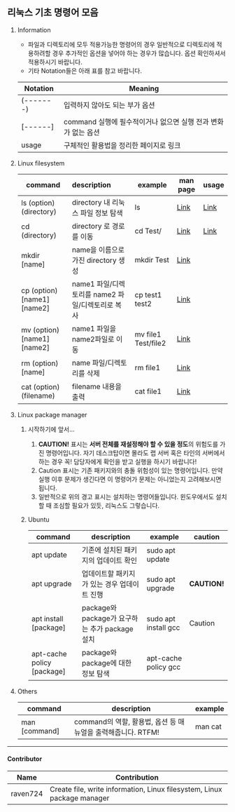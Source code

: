 ## 리눅스 기초 명령어 모음

1. Information

   * 파일과 디렉토리에 모두 적용가능한 명령어의 경우 일반적으로 디렉토리에 적용하려할 경우 추가적인 옵션을 넣어야 하는 경우가 많습니다. 옵션 확인하셔서 적용하시기 바랍니다.
   * 기타 Notation들은 아래 표를 참고 바랍니다.

   | Notation  | Meaning                                                      |
   | --------- | ------------------------------------------------------------ |
   | (-------) | 입력하지 않아도 되는 부가 옵션                               |
   | [------]  | command 실행에 필수적이거나 없으면 실행 전과 변화가 없는 옵션 |
   | usage     | 구체적인 활용법을 정리한 페이지로 링크                       |
   
2. Linux filesystem

   | command     | description | example | man page | usage |
   | ----------- | :---------- | ----------- | ----------- | ----------- |
   | ls (option) (directory) | directory 내 리눅스 파일 정보 탐색 | ls | [Link](https://man7.org/linux/man-pages/man1/ls.1.html) | [Link](./LinuxCommand/ls.md) |
   | cd (directory) | directory 로 경로를 이동 | cd Test/ | [Link](https://man7.org/linux/man-pages/man1/cd.1p.html) | [Link](./LinuxCommand/cd.md) |
   | mkdir [name] | name을 이름으로 가진 directory 생성 | mkdir Test | [Link](https://man7.org/linux/man-pages/man1/mkdir.1.html) |  |
   | cp (option) [name1] [name2] | name1 파일/디렉토리를 name2 파일/디렉토리로 복사 | cp test1 test2 | [Link](https://man7.org/linux/man-pages/man1/cp.1.html) |  |
   | mv (option) [name1] [name2] | name1 파일을 name2파일로 이동 | mv file1 Test/file2 | [Link](https://man7.org/linux/man-pages/man1/mv.1.html) |  |
   | rm (option) [name] | name 파일/디렉토리를 삭제 | rm file1 | [Link](https://man7.org/linux/man-pages/man1/rm.1.html) |  |
   | cat (option) (filename) | filename 내용을 출력 | cat file1 | [Link](https://man7.org/linux/man-pages/man1/cat.1.html) |  |
   
    
   
3. Linux package manager

   1. 시작하기에 앞서...
      1. **CAUTION!** 표시는 **서버 전체를 재설정해야 할 수 있을 정도**의 위험도를 가진 명령어입니다. 자기 데스크탑이면 몰라도 랩 서버 혹은 타인의 서버에서 하는 경우 꼭! 담당자에게 확인을 받고 실행을 하시기 바랍니다!
      2. Caution 표시는 기존 패키지와의 충돌 위험성이 있는 명령어입니다. 만약 실행 이후 문제가 생긴다면 이 명령어가 문제는 아니었는지 고려해보시면 됩니다.
      3. 일반적으로 위의 경고 표시는 설치하는 명령어들입니다. 윈도우에서도 설치할 때 조심할 필요가 있듯, 리눅스도 그렇습니다.

   2. Ubuntu

      | command                    | description                                    | example              | caution      |
      | -------------------------- | ---------------------------------------------- | -------------------- | ------------ |
      | apt update                 | 기존에 설치된 패키지의 업데이트 확인           | sudo apt update      |              |
      | apt upgrade                | 업데이트할 패키지가 있는 경우 업데이트 진행    | sudo apt upgrade     | **CAUTION!** |
      | apt install [package]      | package와 package가 요구하는 추가 package 설치 | sudo apt install gcc | Caution      |
      | apt-cache policy [package] | package와 package에 대한 정보 탐색             | apt-cache policy gcc |              |

      

4. Others

   | command       | description                                                  | example |
   | ------------- | ------------------------------------------------------------ | ------- |
   | man [command] | command의 역할, 활용법, 옵션 등 매뉴얼을 출력해줍니다. RTFM! | man cat |

   



------------------------------------

<h4> Contributor</h4>

| Name     | Contribution                                                 |
| -------- | ------------------------------------------------------------ |
| raven724 | Create file, write information, Linux filesystem, Linux package manager |





